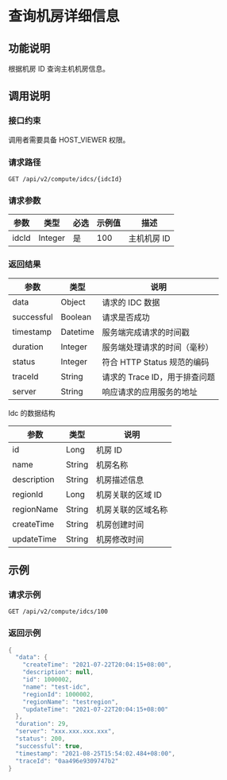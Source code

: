 查询机房详细信息
=============================



功能说明
-------------------------

根据机房 ID 查询主机机房信息。

调用说明
-------------------------

### 接口约束

调用者需要具备 HOST_VIEWER 权限。

### 请求路径

`GET /api/v2/compute/idcs/{idcId}`

### 请求参数



|  参数   |   类型    | 必选 | 示例值 |   描述    |
|-------|---------|----|-----|---------|
| idcId | Integer | 是  | 100 | 主机机房 ID |



### 返回结果



|     参数     |    类型    |          说明          |
|------------|----------|----------------------|
| data       | Object   | 请求的 IDC 数据           |
| successful | Boolean  | 请求是否成功               |
| timestamp  | Datetime | 服务端完成请求的时间戳          |
| duration   | Integer  | 服务端处理请求的时间（毫秒）       |
| status     | Integer  | 符合 HTTP Status 规范的编码 |
| traceId    | String   | 请求的 Trace ID，用于排查问题  |
| server     | String   | 响应请求的应用服务的地址         |



Idc 的数据结构


|     参数      |   类型   |     说明     |
|-------------|--------|------------|
| id          | Long   | 机房 ID      |
| name        | String | 机房名称       |
| description | String | 机房描述信息     |
| regionId    | Long   | 机房关联的区域 ID |
| regionName  | String | 机房关联的区域名称  |
| createTime  | String | 机房创建时间     |
| updateTime  | String | 机房修改时间     |



示例
-----------------------

### 请求示例

`GET /api/v2/compute/idcs/100`

### 返回示例

```java
{
  "data": {
    "createTime": "2021-07-22T20:04:15+08:00",
    "description": null,
    "id": 1000002,
    "name": "test-idc",
    "regionId": 1000002,
    "regionName": "testregion",
    "updateTime": "2021-07-22T20:04:15+08:00"
  },
  "duration": 29,
  "server": "xxx.xxx.xxx.xxx",
  "status": 200,
  "successful": true,
  "timestamp": "2021-08-25T15:54:02.484+08:00",
  "traceId": "0aa496e9309747b2"
}
```
